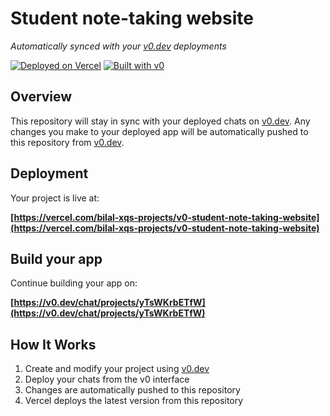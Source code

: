 # Student note-taking website

*Automatically synced with your [v0.dev](https://v0.dev) deployments*

[![Deployed on Vercel](https://img.shields.io/badge/Deployed%20on-Vercel-black?style=for-the-badge&logo=vercel)](https://vercel.com/bilal-xqs-projects/v0-student-note-taking-website)
[![Built with v0](https://img.shields.io/badge/Built%20with-v0.dev-black?style=for-the-badge)](https://v0.dev/chat/projects/yTsWKrbETfW)

## Overview

This repository will stay in sync with your deployed chats on [v0.dev](https://v0.dev).
Any changes you make to your deployed app will be automatically pushed to this repository from [v0.dev](https://v0.dev).

## Deployment

Your project is live at:

**[https://vercel.com/bilal-xqs-projects/v0-student-note-taking-website](https://vercel.com/bilal-xqs-projects/v0-student-note-taking-website)**

## Build your app

Continue building your app on:

**[https://v0.dev/chat/projects/yTsWKrbETfW](https://v0.dev/chat/projects/yTsWKrbETfW)**

## How It Works

1. Create and modify your project using [v0.dev](https://v0.dev)
2. Deploy your chats from the v0 interface
3. Changes are automatically pushed to this repository
4. Vercel deploys the latest version from this repository